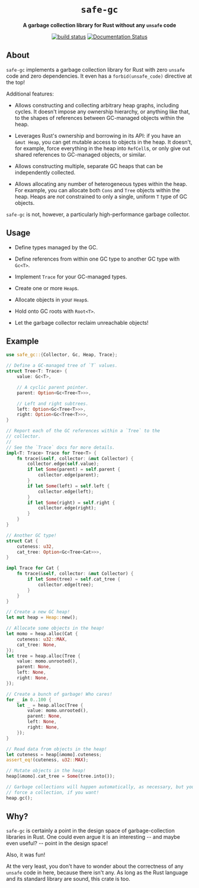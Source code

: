 <div align="center">
  <h1><code>safe-gc</code></h1>
  <p><strong>A garbage collection library for Rust without any <code>unsafe</code> code</strong></p>
  <p>
    <a href="https://github.com/fitzgen/safe-gc/actions/workflows/rust.yml"><img src="https://github.com/fitzgen/safe-gc/actions/workflows/rust.yml/badge.svg" alt="build status" /></a>
    <a href="https://docs.rs/safe-gc"><img src="https://docs.rs/safe-gc/badge.svg" alt="Documentation Status" /></a>
  </p>
</div>

## About

`safe-gc` implements a garbage collection library for Rust with zero `unsafe`
code and zero dependencies. It even has a `forbid(unsafe_code)` directive at the
top!

Additional features:

* Allows constructing and collecting arbitrary heap graphs, including cycles. It
  doesn't impose any ownership hierarchy, or anything like that, to the shapes
  of references between GC-managed objects within the heap.

* Leverages Rust's ownership and borrowing in its API: if you have an `&mut
  Heap`, you can get mutable access to objects in the heap. It doesn't, for
  example, force everything in the heap into `RefCell`s, or only give out shared
  references to GC-managed objects, or similar.

* Allows constructing multiple, separate GC heaps that can be independently
  collected.

* Allows allocating any number of heterogeneous types within the heap. For
  example, you can allocate both `Cons` and `Tree` objects within the
  heap. Heaps are *not* constrained to only a single, uniform `T` type of GC
  objects.

`safe-gc` is not, however, a particularly high-performance garbage collector.

## Usage

* Define types managed by the GC.

* Define references from within one GC type to another GC type with `Gc<T>`.

* Implement `Trace` for your GC-managed types.

* Create one or more `Heap`s.

* Allocate objects in your `Heap`s.

* Hold onto GC roots with `Root<T>`.

* Let the garbage collector reclaim unreachable objects!

## Example

```rust
use safe_gc::{Collector, Gc, Heap, Trace};

// Define a GC-managed tree of `T` values.
struct Tree<T: Trace> {
    value: Gc<T>,

    // A cyclic parent pointer.
    parent: Option<Gc<Tree<T>>>,

    // Left and right subtrees.
    left: Option<Gc<Tree<T>>>,
    right: Option<Gc<Tree<T>>>,
}

// Report each of the GC references within a `Tree` to the
// collector.
//
// See the `Trace` docs for more details.
impl<T: Trace> Trace for Tree<T> {
    fn trace(&self, collector: &mut Collector) {
        collector.edge(self.value);
        if let Some(parent) = self.parent {
            collector.edge(parent);
        }
        if let Some(left) = self.left {
            collector.edge(left);
        }
        if let Some(right) = self.right {
            collector.edge(right);
        }
    }
}

// Another GC type!
struct Cat {
    cuteness: u32,
    cat_tree: Option<Gc<Tree<Cat>>>,
}

impl Trace for Cat {
    fn trace(&self, collector: &mut Collector) {
        if let Some(tree) = self.cat_tree {
            collector.edge(tree);
        }
    }
}

// Create a new GC heap!
let mut heap = Heap::new();

// Allocate some objects in the heap!
let momo = heap.alloc(Cat {
    cuteness: u32::MAX,
    cat_tree: None,
});
let tree = heap.alloc(Tree {
    value: momo.unrooted(),
    parent: None,
    left: None,
    right: None,
});

// Create a bunch of garbage! Who cares!
for _ in 0..100 {
    let _ = heap.alloc(Tree {
        value: momo.unrooted(),
        parent: None,
        left: None,
        right: None,
    });
}

// Read data from objects in the heap!
let cuteness = heap[&momo].cuteness;
assert_eq!(cuteness, u32::MAX);

// Mutate objects in the heap!
heap[&momo].cat_tree = Some(tree.into());

// Garbage collections will happen automatically, as necessary, but you can also
// force a collection, if you want!
heap.gc();
```

## Why?

`safe-gc` is certainly a point in the design space of garbage-collection
libraries in Rust. One could even argue it is an interesting -- and maybe even
useful? -- point in the design space!

Also, it was fun!

At the very least, you don't have to wonder about the correctness of any
`unsafe` code in here, because there isn't any. As long as the Rust language and
its standard library are sound, this crate is too.
